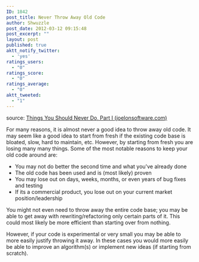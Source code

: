 ```yaml
---
ID: 1842
post_title: Never Throw Away Old Code
author: Shwuzzle
post_date: 2012-03-12 09:15:48
post_excerpt: ""
layout: post
published: true
aktt_notify_twitter:
  - 'yes'
ratings_users:
  - "0"
ratings_score:
  - "0"
ratings_average:
  - "0"
aktt_tweeted:
  - "1"
---
```

source: <a href="http://www.joelonsoftware.com/articles/fog0000000069.html">Things You Should Never Do, Part I (joelonsoftware.com)</a>

For many reasons, it is almost never a good idea to throw away old code. It may seem like a good idea to start from fresh if the existing code base is bloated, slow, hard to maintain, etc. However, by starting from fresh you are losing many many things. Some of the most notable reasons to keep your old code around are:
<ul>
	<li>You may not do better the second time and what you've already done</li>
	<li>The old code has been used and is (most likely) proven</li>
	<li>You may lose out on days, weeks, months, or even years of bug fixes and testing</li>
	<li>If its a commercial product, you lose out on your current market position/leadership</li>
</ul>
You might not even need to throw away the entire code base; you may be able to get away with rewriting/refactoring only certain parts of it. This could most likely be more efficient than starting over from nothing.

However, if your code is experimental or very small you may be able to more easily justify throwing it away. In these cases you would more easily be able to improve an algorithm(s) or implement new ideas (if starting from scratch).
